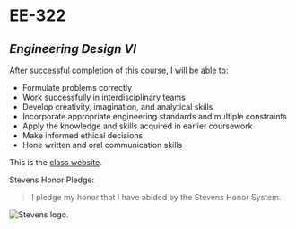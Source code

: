 # **EE-322**
## _Engineering Design VI_
After successful completion of this course, I will be able to:
* Formulate problems correctly
* Work successfully in interdisciplinary teams
* Develop creativity, imagination, and analytical skills
* Incorporate appropriate engineering standards and multiple constraints
* Apply the knowledge and skills acquired in earlier coursework
* Make informed ethical decisions
* Hone written and oral communication skills

This is the [class website](https://sites.google.com/view/ece322).

Stevens Honor Pledge:
> I pledge my honor that I have abided by the Stevens Honor System.

![Stevens logo.](https://i.pinimg.com/originals/65/67/3d/65673df00a2c8a0e8cbeb68abb7174e4.png)

